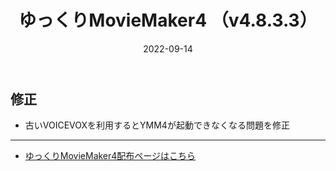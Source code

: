 ﻿---
title: ゆっくりMovieMaker4  （v4.8.3.3）
date: 2022-09-14
tags: [YMM4,お知らせ]
---
## 修正
- 古いVOICEVOXを利用するとYMM4が起動できなくなる問題を修正

---

- [ゆっくりMovieMaker4配布ページはこちら](../index.md)